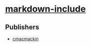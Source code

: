 # [markdown-include](https://pypi.org/project/markdown-include)



## Publishers
- [cmacmackin](https://pypi.org/user/cmacmackin)

